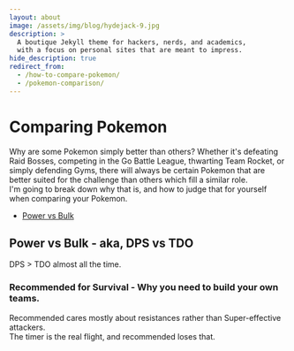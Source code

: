 ```yaml
---
layout: about
image: /assets/img/blog/hydejack-9.jpg
description: >
  A boutique Jekyll theme for hackers, nerds, and academics,
  with a focus on personal sites that are meant to impress.
hide_description: true
redirect_from:
  - /how-to-compare-pokemon/
  - /pokemon-comparison/
---
```


# Comparing Pokemon

Why are some Pokemon simply better than others? Whether it's defeating Raid Bosses, competing in the Go Battle League, thwarting Team Rocket, or simply defending Gyms, there will always be certain Pokemon that are better suited for the challenge than others which fill a similar role.\
I'm going to break down why that is, and how to judge that for yourself when comparing your Pokemon.

- [Power vs Bulk]()


## Power vs Bulk - aka, DPS vs TDO

DPS > TDO almost all the time.

### Recommended for Survival - Why you need to build your own teams.

Recommended cares mostly about resistances rather than Super-effective attackers.\
The timer is the real flight, and recommended loses that.
